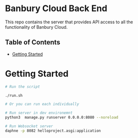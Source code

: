 # Banbury Cloud Back End
This repo contains the server that provides API access to all the functionality of Banbury Cloud.


## Table of Contents

- [Getting Started](#getting-started)

# Getting Started

```bash
# Run the script

./run.sh

# Or you can run each individually

# Run server in dev environemnt
python3  manage.py runserver 0.0.0.0:8080 --noreload

# Run Websocket server
daphne -p 8082 helloproject.asgi:application

```









